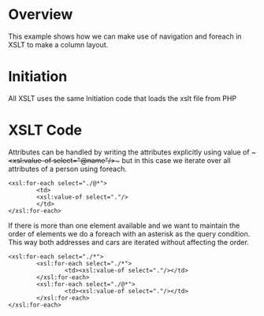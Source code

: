 # Overview
This example shows how we can make use of navigation and foreach in XSLT to make a column layout.

# Initiation
All XSLT uses the same Initiation code that loads the xslt file from PHP

# XSLT Code

Attributes can be handled by writing the attributes explicitly using value of ~~~<xsl:value-of select="@name"/>~~~ but in this case we iterate over all attributes of a person using foreach.

~~~
<xsl:for-each select="./@*">
		<td>
		<xsl:value-of select="."/>
		</td>
</xsl:for-each>
~~~

If there is more than one element available and we want to maintain the order of elements we do a foreach with an asterisk as the query condition. This way both addresses and cars are iterated without affecting the order.

~~~
<xsl:for-each select="./*">
		<xsl:for-each select="./*">              
				<td><xsl:value-of select="."/></td>
		</xsl:for-each>
		<xsl:for-each select="./@*">
				<td><xsl:value-of select="."/></td>
		</xsl:for-each>
</xsl:for-each>
~~~